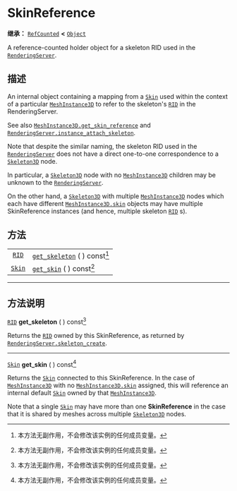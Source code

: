 <!-- ⚠ 请勿编辑本文件 ⚠ -->
<!-- 本文档使用脚本从 WeDot 引擎源码仓库生成。 -->
<!-- 生成脚本：https://github.com/WeDot-Engine/WeDot/tree/4.3/doc/tools/make_md.py； -->
<!-- 原文件：https://github.com/WeDot-Engine/WeDot/tree/4.3/doc/classes/SkinReference.xml。 -->

<div id="_class_skinreference"></div>

# SkinReference

**继承：** [`RefCounted`](class_refcounted.md) **<** [`Object`](class_object.md)

A reference-counted holder object for a skeleton RID used in the [`RenderingServer`](class_renderingserver.md).

## 描述

An internal object containing a mapping from a [`Skin`](class_skin.md) used within the context of a particular [`MeshInstance3D`](class_meshinstance3d.md) to refer to the skeleton's [`RID`](class_rid.md) in the RenderingServer.

See also [`MeshInstance3D.get_skin_reference`](#class_meshinstance3d_method_get_skin_reference) and [`RenderingServer.instance_attach_skeleton`](#class_renderingserver_method_instance_attach_skeleton).

Note that despite the similar naming, the skeleton RID used in the [`RenderingServer`](class_renderingserver.md) does not have a direct one-to-one correspondence to a [`Skeleton3D`](class_skeleton3d.md) node.

In particular, a [`Skeleton3D`](class_skeleton3d.md) node with no [`MeshInstance3D`](class_meshinstance3d.md) children may be unknown to the [`RenderingServer`](class_renderingserver.md).

On the other hand, a [`Skeleton3D`](class_skeleton3d.md) with multiple [`MeshInstance3D`](class_meshinstance3d.md) nodes which each have different [`MeshInstance3D.skin`](#class_meshinstance3d_property_skin) objects may have multiple SkinReference instances (and hence, multiple skeleton [`RID`](class_rid.md) s).

## 方法

|||
|:-:|:--|
| [`RID`](class_rid.md)   | [`get_skeleton`](class_skinreferencemd#class_skinreference_method_get_skeleton) ( ) const[^const] |
| [`Skin`](class_skin.md) | [`get_skin`](class_skinreferencemd#class_skinreference_method_get_skin) ( ) const[^const]         |

<!-- rst-class:: classref-section-separator -->

---

## 方法说明

<div id="_class_skinreference_method_get_skeleton"></div>

[`RID`](class_rid.md) **get_skeleton** ( ) const[^const]<div id="class_skinreference_method_get_skeleton"></div>

Returns the [`RID`](class_rid.md) owned by this SkinReference, as returned by [`RenderingServer.skeleton_create`](#class_renderingserver_method_skeleton_create).

<!-- rst-class:: classref-item-separator -->

---

<div id="_class_skinreference_method_get_skin"></div>

[`Skin`](class_skin.md) **get_skin** ( ) const[^const]<div id="class_skinreference_method_get_skin"></div>

Returns the [`Skin`](class_skin.md) connected to this SkinReference. In the case of [`MeshInstance3D`](class_meshinstance3d.md) with no [`MeshInstance3D.skin`](#class_meshinstance3d_property_skin) assigned, this will reference an internal default [`Skin`](class_skin.md) owned by that [`MeshInstance3D`](class_meshinstance3d.md).

Note that a single [`Skin`](class_skin.md) may have more than one **SkinReference** in the case that it is shared by meshes across multiple [`Skeleton3D`](class_skeleton3d.md) nodes.

[^virtual]: 本方法通常需要用户覆盖才能生效。
[^const]: 本方法无副作用，不会修改该实例的任何成员变量。
[^vararg]: 本方法除了能接受在此处描述的参数外，还能够继续接受任意数量的参数。
[^constructor]: 本方法用于构造某个类型。
[^static]: 调用本方法无需实例，可直接使用类名进行调用。
[^operator]: 本方法描述的是使用本类型作为左操作数的有效运算符。
[^bitfield]: 这个值是由下列位标志构成位掩码的整数。
[^void]: 无返回值。
